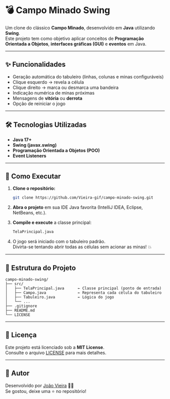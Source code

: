# 💣 Campo Minado Swing

Um clone do clássico **Campo Minado**, desenvolvido em **Java** utilizando **Swing**.  
Este projeto tem como objetivo aplicar conceitos de **Programação Orientada a Objetos**, **interfaces gráficas (GUI)** e **eventos** em Java.

---

## ✨ Funcionalidades

- Geração automática do tabuleiro (linhas, colunas e minas configuráveis)  
- Clique esquerdo → revela a célula  
- Clique direito → marca ou desmarca uma bandeira  
- Indicação numérica de minas próximas  
- Mensagens de **vitória** ou **derrota**  
- Opção de reiniciar o jogo  

---

## 🛠️ Tecnologias Utilizadas

- **Java 17+**  
- **Swing (javax.swing)**  
- **Programação Orientada a Objetos (POO)**  
- **Event Listeners**  

---

## 🚀 Como Executar

1. **Clone o repositório:**
   ```bash
   git clone https://github.com/Vieira-gif/campo-minado-swing.git
   ```

2. **Abra o projeto** em sua IDE Java favorita (IntelliJ IDEA, Eclipse, NetBeans, etc.).

3. **Compile e execute** a classe principal:
   ```bash
   TelaPrincipal.java
   ```

4. O jogo será iniciado com o tabuleiro padrão.  
   Divirta-se tentando abrir todas as células sem acionar as minas! 💥

---

## 📂 Estrutura do Projeto

```
campo-minado-swing/
├── src/
│   ├── TelaPrincipal.java      ← Classe principal (ponto de entrada)
│   ├── Campo.java              ← Representa cada célula do tabuleiro
│   ├── Tabuleiro.java          ← Lógica do jogo
│   └── ...
├── .gitignore
├── README.md
└── LICENSE
```

---

## 📜 Licença

Este projeto está licenciado sob a **MIT License**.  
Consulte o arquivo [LICENSE](LICENSE) para mais detalhes.

---

## 🧠 Autor

Desenvolvido por [João Vieira](https://github.com/Vieira-gif) 👨‍💻  
Se gostou, deixe uma ⭐ no repositório!

